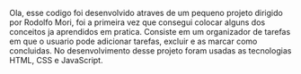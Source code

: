 Ola, esse codigo foi desenvolvido atraves de um pequeno projeto dirigido por Rodolfo Mori, foi a primeira vez que consegui colocar alguns dos conceitos ja aprendidos em pratica.
Consiste em um organizador de tarefas em que o usuario pode adicionar tarefas, excluir e as marcar como concluidas. No desenvolvimento desse projeto foram usadas as tecnologias HTML, CSS e JavaScript.
